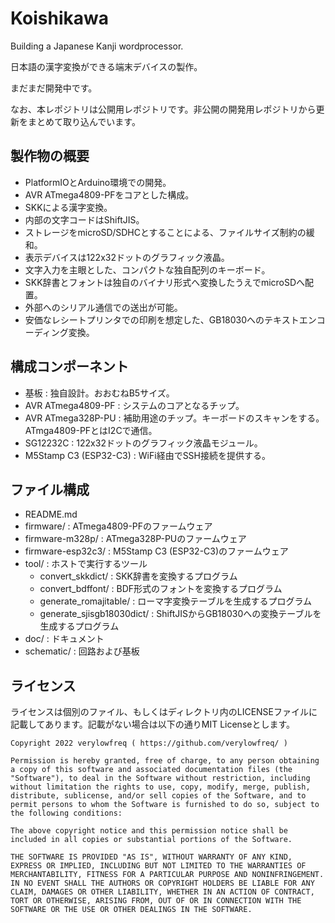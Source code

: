 # Koishikawa

Building a Japanese Kanji wordprocessor.

日本語の漢字変換ができる端末デバイスの製作。

まだまだ開発中です。

なお、本レポジトリは公開用レポジトリです。非公開の開発用レポジトリから更新をまとめて取り込んでいます。


## 製作物の概要

 - PlatformIOとArduino環境での開発。
 - AVR ATmega4809-PFをコアとした構成。
 - SKKによる漢字変換。
 - 内部の文字コードはShiftJIS。
 - ストレージをmicroSD/SDHCとすることによる、ファイルサイズ制約の緩和。
 - 表示デバイスは122x32ドットのグラフィック液晶。
 - 文字入力を主眼とした、コンパクトな独自配列のキーボード。
 - SKK辞書とフォントは独自のバイナリ形式へ変換したうえでmicroSDへ配置。
 - 外部へのシリアル通信での送出が可能。
 - 安価なレシートプリンタでの印刷を想定した、GB18030へのテキストエンコーディング変換。


## 構成コンポーネント

 - 基板 : 独自設計。おおむねB5サイズ。
 - AVR ATmega4809-PF : システムのコアとなるチップ。
 - AVR ATmega328P-PU : 補助用途のチップ。キーボードのスキャンをする。ATmga4809-PFとはI2Cで通信。
 - SG12232C : 122x32ドットのグラフィック液晶モジュール。
 - M5Stamp C3 (ESP32-C3) : WiFi経由でSSH接続を提供する。


 ## ファイル構成
 
  - README.md
  - firmware/ : ATmega4809-PFのファームウェア
  - firmware-m328p/ : ATmega328P-PUのファームウェア
  - firmware-esp32c3/ : M5Stamp C3 (ESP32-C3)のファームウェア
  - tool/ : ホストで実行するツール
    - convert_skkdict/ : SKK辞書を変換するプログラム
    - convert_bdffont/ : BDF形式のフォントを変換するプログラム
    - generate_romajitable/ : ローマ字変換テーブルを生成するプログラム
    - generate_sjisgb18030dict/ : ShiftJISからGB18030への変換テーブルを生成するプログラム
  - doc/ : ドキュメント
  - schematic/ : 回路および基板


## ライセンス

ライセンスは個別のファイル、もしくはディレクトリ内のLICENSEファイルに記載してあります。記載がない場合は以下の通りMIT Licenseとします。

```
Copyright 2022 verylowfreq ( https://github.com/verylowfreq/ )

Permission is hereby granted, free of charge, to any person obtaining a copy of this software and associated documentation files (the "Software"), to deal in the Software without restriction, including without limitation the rights to use, copy, modify, merge, publish, distribute, sublicense, and/or sell copies of the Software, and to permit persons to whom the Software is furnished to do so, subject to the following conditions:

The above copyright notice and this permission notice shall be included in all copies or substantial portions of the Software.

THE SOFTWARE IS PROVIDED "AS IS", WITHOUT WARRANTY OF ANY KIND, EXPRESS OR IMPLIED, INCLUDING BUT NOT LIMITED TO THE WARRANTIES OF MERCHANTABILITY, FITNESS FOR A PARTICULAR PURPOSE AND NONINFRINGEMENT. IN NO EVENT SHALL THE AUTHORS OR COPYRIGHT HOLDERS BE LIABLE FOR ANY CLAIM, DAMAGES OR OTHER LIABILITY, WHETHER IN AN ACTION OF CONTRACT, TORT OR OTHERWISE, ARISING FROM, OUT OF OR IN CONNECTION WITH THE SOFTWARE OR THE USE OR OTHER DEALINGS IN THE SOFTWARE.
```
